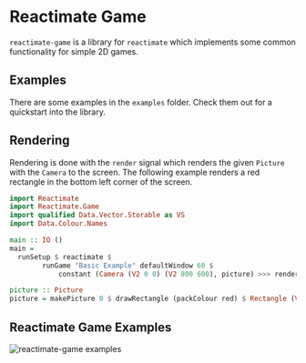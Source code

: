 # Reactimate Game

`reactimate-game` is a library for `reactimate` which implements some common functionality for simple 2D games.

## Examples

There are some examples in the `examples` folder. Check them out for a quickstart into the library.

## Rendering

Rendering is done with the `render` signal which renders the given `Picture` with the `Camera` to the screen. The following example renders a red rectangle in the bottom left corner of the screen.
```haskell
import Reactimate
import Reactimate.Game
import qualified Data.Vector.Storable as VS
import Data.Colour.Names

main :: IO ()
main =
  runSetup $ reactimate $
	    runGame "Basic Example" defaultWindow 60 $
	        constant (Camera (V2 0 0) (V2 800 600), picture) >>> renderGame >>> constant Nothing

picture :: Picture
picture = makePicture 0 $ drawRectangle (packColour red) $ Rectangle (V2 0 0) (V2 500 300)
```

## Reactimate Game Examples


![reactimate-game examples](screenshot.png)
